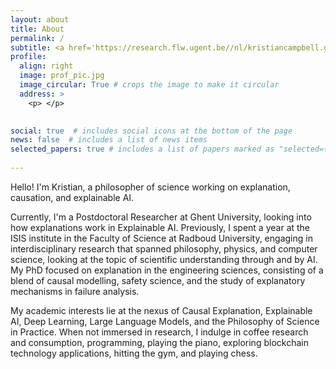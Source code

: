 ```yaml
---
layout: about
title: About
permalink: /
subtitle: <a href='https://research.flw.ugent.be//nl/kristiancampbell.gonzalezbarman'>Ghent University</a>.  
profile:
  align: right
  image: prof_pic.jpg
  image_circular: True # crops the image to make it circular
  address: >
    <p> </p>
 

social: true  # includes social icons at the bottom of the page
news: false  # includes a list of news items
selected_papers: true # includes a list of papers marked as "selected={true}"
  
---
```

Hello! I'm Kristian, a philosopher of science working on explanation, causation, and explainable AI.

Currently, I'm a Postdoctoral Researcher at Ghent University, looking into how explanations work in Explainable AI. Previously, I spent a year at the ISIS institute in the Faculty of Science at Radboud University, engaging in interdisciplinary research that spanned philosophy, physics, and computer science, looking at the topic of scientific understanding through and by AI.  My PhD focused on explanation in the engineering sciences, consisting of a blend of causal modelling, safety science, and the study of explanatory mechanisms in failure analysis. 

My academic interests lie at the nexus of Causal Explanation, Explainable AI, Deep Learning, Large Language Models, and the Philosophy of Science in Practice.
When not immersed in research, I indulge in coffee research and consumption, programming, playing the piano, exploring blockchain technology applications, hitting the gym, and playing chess. 

